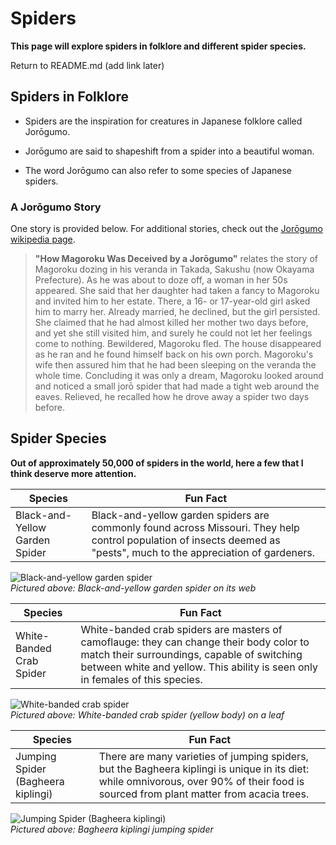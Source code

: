 # Spiders

**This page will explore spiders in folklore and different spider species.**

Return to README.md (add link later)

## Spiders in Folklore

- Spiders are the inspiration for creatures in Japanese folklore called Jorōgumo.

- Jorōgumo are said to shapeshift from a spider into a beautiful woman. 

- The word Jorōgumo can also refer to some species of Japanese spiders.

### A Jorōgumo Story

One story is provided below. For additional stories, check out the [Jorōgumo wikipedia page](https://en.wikipedia.org/wiki/Jor%C5%8Dgumo).

>  **"How Magoroku Was Deceived by a Jorōgumo"** relates the story of Magoroku dozing in his veranda in Takada, Sakushu (now Okayama Prefecture). As he was about to doze off, a woman in her 50s appeared. She said that her daughter had taken a fancy to Magoroku and invited him to her estate. There, a 16- or 17-year-old girl asked him to marry her. Already married, he declined, but the girl persisted. She claimed that he had almost killed her mother two days before, and yet she still visited him, and surely he could not let her feelings come to nothing. Bewildered, Magoroku fled. The house disappeared as he ran and he found himself back on his own porch. Magoroku's wife then assured him that he had been sleeping on the veranda the whole time. Concluding it was only a dream, Magoroku looked around and noticed a small jorō spider that had made a tight web around the eaves. Relieved, he recalled how he drove away a spider two days before.

## Spider Species  

**Out of approximately 50,000 of spiders in the world, here a few that I think deserve more attention.**  

| Species | Fun Fact |
| ----------- | ----------- |
| Black-and-Yellow Garden Spider | Black-and-yellow garden spiders are commonly found across Missouri. They help control population of insects deemed as "pests", much to the appreciation of gardeners. |  

![Black-and-yellow garden spider](https://www.news-leader.com/gcdn/-mm-/f45fc47be5acc085aa35b8b5f464439f6cb634a9/c=0-114-2250-1385/local/-/media/2016/10/03/Springfield/Springfield/636110953238628120-Yellow-Garden-Spider-0273.jpg "Black-and-Yellow Garden Spider")  
*Pictured above: Black-and-yellow garden spider on its web*

| Species | Fun Fact |
| ----------- | ----------- |
| White-Banded Crab Spider | White-banded crab spiders are masters of camoflauge: they can change their body color to match their surroundings, capable of switching between white and yellow. This ability is seen only in females of this species. |  

![White-banded crab spider](https://pictureinsect.com/wiki-image/1080/153729128812511235.jpeg "White-Banded Crab Spider")  
*Pictured above: White-banded crab spider (yellow body) on a leaf*  

| Species | Fun Fact |
| ----------- | ----------- |
| Jumping Spider (Bagheera kiplingi) | There are many varieties of jumping spiders, but the Bagheera kiplingi is unique in its diet: while omnivorous, over 90% of their food is sourced from plant matter from acacia trees. |  

![Jumping Spider (Bagheera kiplingi)](https://waynemaddison.files.wordpress.com/2014/02/bagheerafemaleimgp9427.jpg "Jumping Spider (Bagheera kiplingi)")  
*Pictured above: Bagheera kiplingi jumping spider*